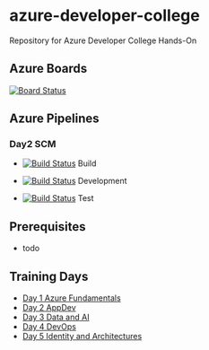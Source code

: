 # azure-developer-college

Repository for Azure Developer College Hands-On

## Azure Boards
[![Board Status](https://dev.azure.com/azuredevelopercollege/44837ab7-f1d6-4ea5-89fe-916ac85b622e/e338150a-37a4-406c-8200-3e7e0cb23fb1/_apis/work/boardbadge/a6f33584-09a9-442b-8e61-835a9f55f470?columnOptions=1)](https://dev.azure.com/azuredevelopercollege/44837ab7-f1d6-4ea5-89fe-916ac85b622e/_boards/board/t/e338150a-37a4-406c-8200-3e7e0cb23fb1/Microsoft.RequirementCategory/)

## Azure Pipelines

### Day2 SCM 
* [![Build Status](https://dev.azure.com/azuredevelopercollege/College/_apis/build/status/SCM-Pipelines/Day2-CD-SCM?branchName=master&stageName=Build)](https://dev.azure.com/azuredevelopercollege/College/_build/latest?definitionId=3&branchName=master)
Build

* [![Build Status](https://dev.azure.com/azuredevelopercollege/College/_apis/build/status/SCM-Pipelines/Day2-CD-SCM?branchName=master&stageName=Development)](https://dev.azure.com/azuredevelopercollege/College/_build/latest?definitionId=3&branchName=master) 
Development

* [![Build Status](https://dev.azure.com/azuredevelopercollege/College/_apis/build/status/SCM-Pipelines/Day2-CD-SCM?branchName=master&stageName=Test)](https://dev.azure.com/azuredevelopercollege/College/_build/latest?definitionId=3&branchName=master)
Test
## Prerequisites

- todo

## Training Days

- [Day 1 Azure Fundamentals](day1/README.md)
- [Day 2 AppDev ](day2/README.md)
- [Day 3 Data and AI](day3/README.md)
- [Day 4 DevOps](day4/README.md)
- [Day 5 Identity and Architectures](day5/README.md)
